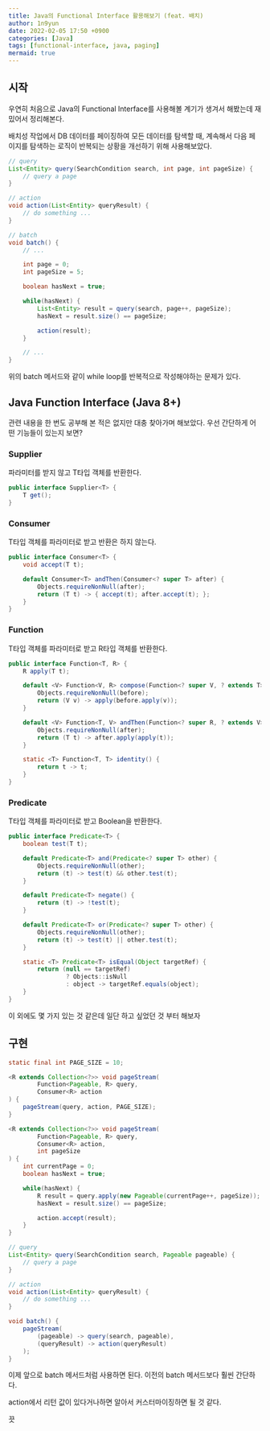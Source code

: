 ```yaml
---
title: Java의 Functional Interface 활용해보기 (feat. 배치)
author: 1n9yun
date: 2022-02-05 17:50 +0900
categories: [Java]
tags: [functional-interface, java, paging]
mermaid: true
---
```


## 시작

우연히 처음으로 Java의 Functional Interface를 사용해볼 계기가 생겨서 해봤는데 재밌어서 정리해본다.

배치성 작업에서 DB 데이터를 페이징하여 모든 데이터를 탐색할 때, 계속해서 다음 페이지를 탐색하는 로직이 반복되는 상황을 개선하기 위해 사용해보았다.

```java
// query
List<Entity> query(SearchCondition search, int page, int pageSize) {
    // query a page
}

// action
void action(List<Entity> queryResult) {
    // do something ...
}

// batch
void batch() {
    // ...

    int page = 0;
    int pageSize = 5;

    boolean hasNext = true;

    while(hasNext) {
        List<Entity> result = query(search, page++, pageSize);
        hasNext = result.size() == pageSize;

        action(result);
    }

    // ...
}
```

위의 batch 메서드와 같이 while loop를 반복적으로 작성해야하는 문제가 있다.

## Java Function Interface (Java 8+)

관련 내용을 한 번도 공부해 본 적은 없지만 대충 찾아가며 해보았다.
우선 간단하게 어떤 기능들이 있는지 보면?

### Supplier

파라미터를 받지 않고 T타입 객체를 반환한다.

```java
public interface Supplier<T> {
    T get();
}
```

### Consumer

T타입 객체를 파라미터로 받고 반환은 하지 않는다.

```java
public interface Consumer<T> {
    void accept(T t);

    default Consumer<T> andThen(Consumer<? super T> after) {
        Objects.requireNonNull(after);
        return (T t) -> { accept(t); after.accept(t); };
    }
}
```

### Function

T타입 객체를 파라미터로 받고 R타입 객체를 반환한다.

```java
public interface Function<T, R> {
    R apply(T t);

    default <V> Function<V, R> compose(Function<? super V, ? extends T> before) {
        Objects.requireNonNull(before);
        return (V v) -> apply(before.apply(v));
    }

    default <V> Function<T, V> andThen(Function<? super R, ? extends V> after) {
        Objects.requireNonNull(after);
        return (T t) -> after.apply(apply(t));
    }

    static <T> Function<T, T> identity() {
        return t -> t;
    }
}
```

### Predicate

T타입 객체를 파라미터로 받고 Boolean을 반환한다.

```java
public interface Predicate<T> {
    boolean test(T t);

    default Predicate<T> and(Predicate<? super T> other) {
        Objects.requireNonNull(other);
        return (t) -> test(t) && other.test(t);
    }

    default Predicate<T> negate() {
        return (t) -> !test(t);
    }

    default Predicate<T> or(Predicate<? super T> other) {
        Objects.requireNonNull(other);
        return (t) -> test(t) || other.test(t);
    }

    static <T> Predicate<T> isEqual(Object targetRef) {
        return (null == targetRef)
                ? Objects::isNull
                : object -> targetRef.equals(object);
    }
}
```

이 외에도 몇 가지 있는 것 같은데 일단 하고 싶었던 것 부터 해보자

## 구현

```java
static final int PAGE_SIZE = 10;

<R extends Collection<?>> void pageStream(
        Function<Pageable, R> query,
        Consumer<R> action
) {
    pageStream(query, action, PAGE_SIZE);
}

<R extends Collection<?>> void pageStream(
        Function<Pageable, R> query,
        Consumer<R> action,
        int pageSize
) {
    int currentPage = 0;
    boolean hasNext = true;

    while(hasNext) {
        R result = query.apply(new Pageable(currentPage++, pageSize));
        hasNext = result.size() == pageSize;

        action.accept(result);
    }
}

// query
List<Entity> query(SearchCondition search, Pageable pageable) {
    // query a page
}

// action
void action(List<Entity> queryResult) {
    // do something ...
}

void batch() {
    pageStream(
        (pageable) -> query(search, pageable),
        (queryResult) -> action(queryResult)
    );
}
```

이제 앞으로 batch 메서드처럼 사용하면 된다. 이전의 batch 메서드보다 훨씬 간단하다.

action에서 리턴 값이 있다거나하면 알아서 커스터마이징하면 될 것 같다.

끗